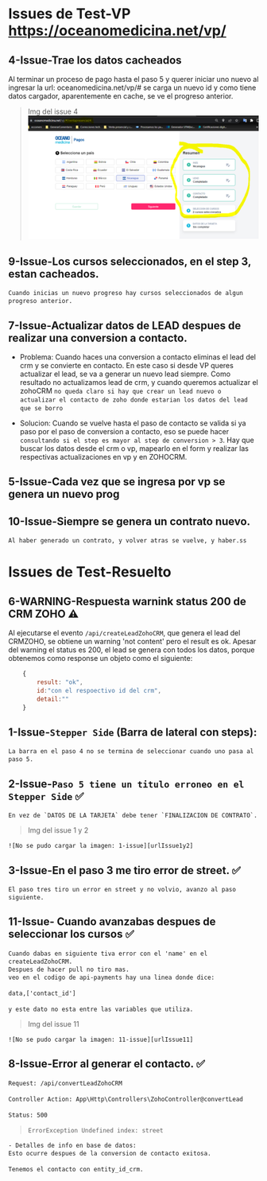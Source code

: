 # Issues de Test-VP https://oceanomedicina.net/vp/

## 4-Issue-Trae los datos cacheados
Al terminar un proceso de pago hasta el paso 5 y querer iniciar uno nuevo al ingresar la url: oceanomedicina.net/vp/#
se carga un nuevo id y como tiene datos cargador, aparentemente en cache, se ve el progreso anterior.

> Img del issue 4
    ![No se pudo cargar la imagen: 2-issue][urlIssue4]
## 9-Issue-Los cursos seleccionados, en el step 3, estan cacheados.

    Cuando inicias un nuevo progreso hay cursos seleccionados de algun progreso anterior.

## 7-Issue-Actualizar datos de LEAD despues de realizar una conversion a contacto.

- Problema:
  Cuando haces una conversion a contacto eliminas el lead del crm y se convierte en contacto. En este caso si desde VP queres actualizar el lead, se va a generar un nuevo lead siempre. Como resultado no actualizamos lead de crm, y cuando queremos actualizar el zohoCRM `no queda claro si hay que crear un lead nuevo o actualizar el contacto de zoho donde estarian los datos del lead que se borro`

- Solucion:
  Cuando se vuelve hasta el paso de contacto se valida si ya paso por el paso de conversion a contacto, eso se puede hacer `consultando si el step es mayor al step de conversion > 3`. Hay que buscar los datos desde el crm o vp, mapearlo en el form y realizar las respectivas actualizaciones en vp y en ZOHOCRM.

## 5-Issue-Cada vez que se ingresa por vp se genera un nuevo prog
## 10-Issue-Siempre se genera un contrato nuevo.
    Al haber generado un contrato, y volver atras se vuelve, y haber.ss

# Issues de Test-Resuelto

## 6-WARNING-Respuesta warnink status 200 de CRM ZOHO ⚠

Al ejecutarse el evento `/api/createLeadZohoCRM`, que genera el lead del CRMZOHO, se obtiene un warning 'not content' pero el result es ok.
Apesar del warning el status es 200, el lead se genera con todos los datos, porque obtenemos como response un objeto como el siguiente:

```javascript
    {
        result: "ok",
        id:"con el respoectivo id del crm",
        detail:""
    }
```


## 1-Issue-`Stepper Side` (Barra de lateral con steps):

    La barra en el paso 4 no se termina de seleccionar cuando uno pasa al paso 5.

## 2-Issue-`Paso 5 tiene un titulo erroneo en el Stepper Side` ✅

    En vez de `DATOS DE LA TARJETA` debe tener `FINALIZACION DE CONTRATO`.

> Img del issue 1 y 2

    ![No se pudo cargar la imagen: 1-issue][urlIssue1y2]

## 3-Issue-En el paso 3 me tiro error de street. ✅

    El paso tres tiro un error en street y no volvio, avanzo al paso siguiente.

## 11-Issue- Cuando avanzabas despues de seleccionar los cursos ✅

    Cuando dabas en siguiente tiva error con el 'name' en el createLeadZohoCRM.
    Despues de hacer pull no tiro mas.
    veo en el codigo de api-payments hay una linea donde dice:

    data,['contact_id']

    y este dato no esta entre las variables que utiliza.

> Img del issue 11

    ![No se pudo cargar la imagen: 11-issue][urlIssue11]

## 8-Issue-Error al generar el contacto. ✅

    Request: /api/convertLeadZohoCRM

    Controller Action: App\Http\Controllers\ZohoController@convertLead

    Status: 500

> `ErrorException
Undefined index: street
`

    - Detalles de info en base de datos:
    Esto ocurre despues de la conversion de contacto exitosa.

    Tenemos el contacto con entity_id_crm.


[urlIssue1y2]: img/1-Issue.PNG
[urlIssue4]: img/2-Issue.PNG
[urlIssue11]: img/3-Issue.PNG

